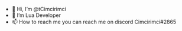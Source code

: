 - 👋 Hi, I’m @tCimcirimci
- 👀 I’m Lua Developer
- 📫 How to reach me you can reach me on discord Cimcirimci#2865
